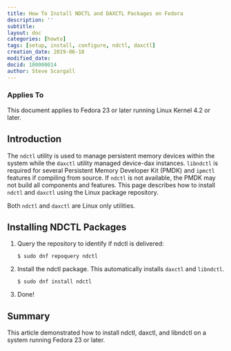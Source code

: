 ```yaml
---
title: How To Install NDCTL and DAXCTL Packages on Fedora
description: ''
subtitle: 
layout: doc
categories: [howto]
tags: [setup, install, configure, ndctl, daxctl]
creation_date: 2019-06-18
modified_date:
docid: 100000014
author: Steve Scargall
---
```


### Applies To

This document applies to Fedora 23 or later running Linux Kernel 4.2 or later.

## Introduction

The `ndctl` utility is used to manage persistent memory devices within the system while the `daxctl` utility managed device-dax instances.  `libndctl` is required for several Persistent Memory Developer Kit (PMDK) and `ipmctl` features if compiling from source.  If `ndctl` is not available, the PMDK may not build all components and features.  This page describes how to install `ndctl` and `daxctl` using the Linux package repository.

Both `ndctl` and `daxctl` are Linux only utilities. 

## Installing NDCTL Packages

1. Query the repository to identify if ndctl is delivered:

   ```$ sudo dnf repoquery ndctl```

2. Install the ndctl package.  This automatically installs `daxctl` and `libndctl`.

   `$ sudo dnf install ndctl`

3. Done!

## Summary

This article demonstrated how to install ndctl, daxctl, and libndctl on a system running Fedora 23 or later.



